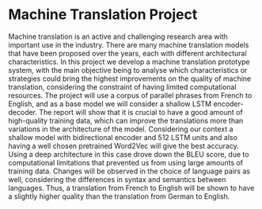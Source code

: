 # Machine Translation Project

Machine translation is an active and challenging research area with important
use in the industry. There are many machine translation models that have been proposed
over the years, each with different architectural characteristics. In this project we develop
a machine translation prototype system, with the main objective being to analyse which
characteristics or strategies could bring the highest improvements on the quality of machine
translation, considering the constraint of having limited computational resources. The
project will use a corpus of parallel phrases from French to English, and as a base model
we will consider a shallow LSTM encoder-decoder. The report will show that it is crucial
to have a good amount of high-quality training data, which can improve the translations
more than variations in the architecture of the model. Considering our context a shallow
model with bidirectional encoder and 512 LSTM units and also having a well chosen pretrained
Word2Vec will give the best accuracy. Using a deep architecture in this case drove
down the BLEU score, due to computational limitations that prevented us from using
large amounts of training data. Changes will be observed in the choice of language pairs
as well, considering the differences in syntax and semantics between languages. Thus, a
translation from French to English will be shown to have a slightly higher quality than
the translation from German to English.

